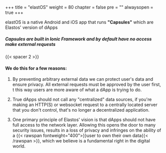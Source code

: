 

+++
title = "elastOS"
weight = 80
chapter = false
pre = ""
alwaysopen = true
+++

elastOS is a native Android and iOS app that runs **"Capsules"** which are Elastos' version of dApps

##### Capsules are built in Ionic Framework and by default have no access make external requests 

{{< spacer 2 >}}

#### We do this for a few reasons:

1. By preventing arbitrary external data we can protect user's data and ensure privacy. All external requests must be approved by the user first, t
    this way users are more aware of what a dApp is trying to do.
    
2. True dApps should not call any "centralized" data sources, if you're making an HTTP(S) or websocket request to a centrally located
    server that you don't control, that's no longer a decentralized application. 
    
3. One primary principle of Elastos' vision is that dApps should not have full access to the network layer. Allowing this opens the door to
    many security issues, results in a loss of privacy and infringes on the ability of a {{< rawspan fontweight="400">}}user to own their own data{{< /rawspan >}}, which we believe
    is a fundamental right in the digital world.
    
     
